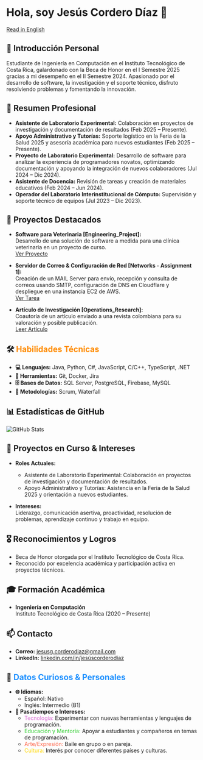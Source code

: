 # Hola, soy Jesús Cordero Díaz 👋

[Read in English](README_en.md)

## 👤 Introducción Personal
Estudiante de Ingeniería en Computación en el Instituto Tecnológico de Costa Rica, galardonado con la Beca de Honor en el I Semestre 2025 gracias a mi desempeño en el II Semestre 2024. Apasionado por el desarrollo de software, la investigación y el soporte técnico, disfruto resolviendo problemas y fomentando la innovación.

## 💼 Resumen Profesional
- **Asistente de Laboratorio Experimental:** Colaboración en proyectos de investigación y documentación de resultados (Feb 2025 – Presente).
- **Apoyo Administrativo y Tutorías:** Soporte logístico en la Feria de la Salud 2025 y asesoría académica para nuevos estudiantes (Feb 2025 – Presente).
- **Proyecto de Laboratorio Experimental:** Desarrollo de software para analizar la experiencia de programadores novatos, optimizando documentación y apoyando la integración de nuevos colaboradores (Jul 2024 – Dic 2024).
- **Asistente de Docencia:** Revisión de tareas y creación de materiales educativos (Feb 2024 – Jun 2024).
- **Operador del Laboratorio Interinstitucional de Cómputo:** Supervisión y soporte técnico de equipos (Jul 2023 – Dic 2023).

## 🚀 Proyectos Destacados
- **Software para Veterinaria [Engineering_Project]:**  
  Desarrollo de una solución de software a medida para una clínica veterinaria en un proyecto de curso.  
  [Ver Proyecto](https://github.com/jesusgcd/Engineering_Project)
  
- **Servidor de Correo & Configuración de Red [Networks - Assignment 1]:**  
  Creación de un MAIL Server para envío, recepción y consulta de correos usando SMTP, configuración de DNS en Cloudflare y despliegue en una instancia EC2 de AWS.  
  [Ver Tarea](https://github.com/jesusgcd/Networks/tree/master/Assignments/Assignment_1)
  
- **Artículo de Investigación [Operations_Research]:**  
  Coautoría de un artículo enviado a una revista colombiana para su valoración y posible publicación.  
  [Leer Artículo](https://github.com/jesusgcd/Operations_Research/blob/master/Projects/Project_2/Carvajal_Rojas_Cordero.pdf)

## 🛠 <span style="color:#FF8C00">Habilidades Técnicas</span>
- **💻 Lenguajes:** Java, Python, C#, JavaScript, C/C++, TypeScript, .NET  
- **🔧 Herramientas:** Git, Docker, Jira  
- **🗄 Bases de Datos:** SQL Server, PostgreSQL, Firebase, MySQL  
- **🧩 Metodologías:** Scrum, Waterfall

## 📊 Estadísticas de GitHub
![GitHub Stats](https://github-readme-stats.vercel.app/api?username=jesusgcd&show_icons=true&theme=default)

## 🔭 Proyectos en Curso & Intereses
- **Roles Actuales:**  
  - Asistente de Laboratorio Experimental: Colaboración en proyectos de investigación y documentación de resultados.  
  - Apoyo Administrativo y Tutorías: Asistencia en la Feria de la Salud 2025 y orientación a nuevos estudiantes.
  
- **Intereses:**  
  Liderazgo, comunicación asertiva, proactividad, resolución de problemas, aprendizaje continuo y trabajo en equipo.

## 🎖 Reconocimientos y Logros
- Beca de Honor otorgada por el Instituto Tecnológico de Costa Rica.
- Reconocido por excelencia académica y participación activa en proyectos técnicos.

## 🎓 Formación Académica
- **Ingeniería en Computación**  
  Instituto Tecnológico de Costa Rica (2020 – Presente)

## 📫 Contacto
- **Correo:** [jesusg.corderodiaz@gmail.com](mailto:jesusg.corderodiaz@gmail.com)
- **LinkedIn:** [linkedin.com/in/jesúscorderodíaz](https://linkedin.com/in/jes%C3%BAs-corderod%C3%ADaz)

## 🎲 <span style="color:#1E90FF">Datos Curiosos & Personales</span>
- **🌐 Idiomas:**  
  - Español: Nativo  
  - Inglés: Intermedio (B1)
- **🎨 Pasatiempos e Intereses:**  
  - <span style="color:#DA70D6">Tecnología:</span> Experimentar con nuevas herramientas y lenguajes de programación.  
  - <span style="color:#32CD32">Educación y Mentoría:</span> Apoyar a estudiantes y compañeros en temas de programación.  
  - <span style="color:#FF6347">Arte/Expresión:</span> Baile en grupo o en pareja.  
  - <span style="color:#FFD700">Cultura:</span> Interés por conocer diferentes países y culturas.
